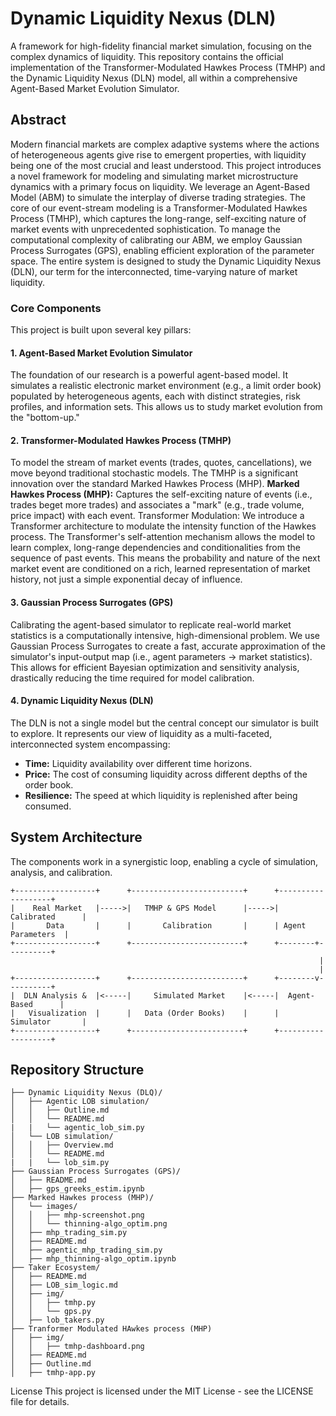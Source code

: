 # Dynamic Liquidity Nexus (DLN)
A framework for high-fidelity financial market simulation, focusing on the complex dynamics of liquidity. This repository contains the official implementation of the Transformer-Modulated Hawkes Process (TMHP) and the Dynamic Liquidity Nexus (DLN) model, all within a comprehensive Agent-Based Market Evolution Simulator.
## Abstract
Modern financial markets are complex adaptive systems where the actions of heterogeneous agents give rise to emergent properties, with liquidity being one of the most crucial and least understood. This project introduces a novel framework for modeling and simulating market microstructure dynamics with a primary focus on liquidity. We leverage an Agent-Based Model (ABM) to simulate the interplay of diverse trading strategies. The core of our event-stream modeling is a Transformer-Modulated Hawkes Process (TMHP), which captures the long-range, self-exciting nature of market events with unprecedented sophistication. To manage the computational complexity of calibrating our ABM, we employ Gaussian Process Surrogates (GPS), enabling efficient exploration of the parameter space. The entire system is designed to study the Dynamic Liquidity Nexus (DLN), our term for the interconnected, time-varying nature of market liquidity.
### Core Components
This project is built upon several key pillars:
#### 1. Agent-Based Market Evolution Simulator
The foundation of our research is a powerful agent-based model. It simulates a realistic electronic market environment (e.g., a limit order book) populated by heterogeneous agents, each with distinct strategies, risk profiles, and information sets. This allows us to study market evolution from the "bottom-up."
#### 2. Transformer-Modulated Hawkes Process (TMHP)
To model the stream of market events (trades, quotes, cancellations), we move beyond traditional stochastic models. The TMHP is a significant innovation over the standard Marked Hawkes Process (MHP).
**Marked Hawkes Process (MHP):** Captures the self-exciting nature of events (i.e., trades beget more trades) and associates a "mark" (e.g., trade volume, price impact) with each event.
Transformer Modulation: We introduce a Transformer architecture to modulate the intensity function of the Hawkes process. The Transformer's self-attention mechanism allows the model to learn complex, long-range dependencies and conditionalities from the sequence of past events. This means the probability and nature of the next market event are conditioned on a rich, learned representation of market history, not just a simple exponential decay of influence.
#### 3. Gaussian Process Surrogates (GPS)
Calibrating the agent-based simulator to replicate real-world market statistics is a computationally intensive, high-dimensional problem. We use Gaussian Process Surrogates to create a fast, accurate approximation of the simulator's input-output map (i.e., agent parameters -> market statistics). This allows for efficient Bayesian optimization and sensitivity analysis, drastically reducing the time required for model calibration.
#### 4. Dynamic Liquidity Nexus (DLN)
The DLN is not a single model but the central concept our simulator is built to explore. It represents our view of liquidity as a multi-faceted, interconnected system encompassing:
- **Time:** Liquidity availability over different time horizons.
- **Price:** The cost of consuming liquidity across different depths of the order book.
- **Resilience:** The speed at which liquidity is replenished after being consumed.

## System Architecture
The components work in a synergistic loop, enabling a cycle of simulation, analysis, and calibration.
```
+------------------+      +-------------------------+      +-------------------+
|    Real Market   |----->|   TMHP & GPS Model      |----->|   Calibrated      |
|       Data       |      |       Calibration       |      | Agent Parameters  |
+------------------+      +-------------------------+      +--------+----------+
                                                                     |
                                                                     |
+------------------+      +-------------------------+      +--------v----------+
|  DLN Analysis &  |<-----|     Simulated Market    |<-----|  Agent-Based      |
|   Visualization  |      |   Data (Order Books)    |      |   Simulator       |
+------------------+      +-------------------------+      +-------------------+
```

## Repository Structure
```
├── Dynamic Liquidity Nexus (DLQ)/                
│   ├── Agentic LOB simulation/
│   │   ├── Outline.md
│   │   └── README.md
|   |   └── agentic_lob_sim.py
│   └── LOB simulation/
│   │   ├── Overview.md
│   │   └── README.md
|   |   └── lob_sim.py
├── Gaussian Process Surrogates (GPS)/
│   ├── README.md             
│   ├── gps_greeks_estim.ipynb      
├── Marked Hawkes process (MHP)/              
│   └── images/
│   │   ├── mhp-screenshot.png
│   │   └── thinning-algo_optim.png
│   ├── mhp_trading_sim.py 
│   ├── README.md             
│   ├── agentic_mhp_trading_sim.py
│   ├── mhp_thinning-algo_optim.ipynb   
├── Taker Ecosystem/                   
│   ├── README.md            
│   ├── LOB_sim_logic.md       
│   ├── img/            
│   │   ├── tmhp.py
│   │   └── gps.py
│   ├── lob_takers.py                        
├── Tranformer Modulated HAwkes process (MHP)
│   ├── img/            
│   │   ├── tmhp-dashboard.png
│   ├── README.md            
│   ├── Outline.md
│   ├── tmhp-app.py
```
License
This project is licensed under the MIT License - see the LICENSE file for details.
